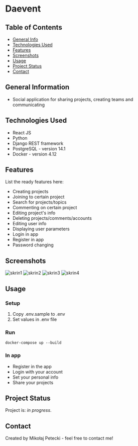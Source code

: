 # Daevent

## Table of Contents
* [General Info](#general-information)
* [Technologies Used](#technologies-used)
* [Features](#features)
* [Screenshots](#screenshots)
* [Usage](#usage)
* [Project Status](#project-status)
* [Contact](#contact)
<!-- * [License](#license) -->


## General Information
- Social application for sharing projects, creating teams and communicating
<!-- You don't have to answer all the questions - just the ones relevant to your project. -->


## Technologies Used
- React JS
- Python
- Django REST framework
- PostgreSQL - version 14.1
- Docker - version 4.12


## Features
List the ready features here:
- Creating projects
- Joining to certain project
- Search for projects/topics
- Commenting on certain project
- Editing project's info
- Deleting projects/comments/accounts
- Editing user info
- Displaying user parameters
- Login in app
- Register in app
- Password changing


## Screenshots
![skrin1](https://user-images.githubusercontent.com/91915476/235299231-e7855374-1be6-424e-8ff7-653a7364da50.png)
![skrin2](https://user-images.githubusercontent.com/91915476/235299233-5d88facc-2658-46a5-9089-e5f111206c24.png)
![skrin3](https://user-images.githubusercontent.com/91915476/235299235-91623cd1-9732-4358-98cf-416526f9860a.png)
![skrin4](https://user-images.githubusercontent.com/91915476/235299237-148eba38-8afa-4394-bbd0-90b5ef4c5cb6.png)


## Usage
### Setup
1. Copy .env.sample to .env
2. Set values in .env file
### Run 
  ```
  docker-compose up --build
  ```
### In app
- Register in the app
- Login with your account
- Set your personal info
- Share your projects


## Project Status
Project is: _in progress_.

## Contact
Created by Mikołaj Petecki - feel free to contact me!
